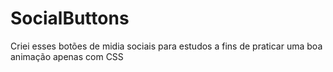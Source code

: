 # SocialButtons
Criei esses botões de midia sociais para estudos a fins de praticar uma boa animação apenas com CSS
